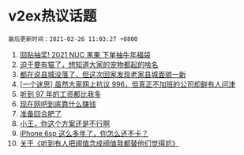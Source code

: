 # v2ex热议话题

`最后更新时间：2021-02-26 11:03:27 +0800`

1. [回贴抽奖! 2021 NUC 黑果 下单抽牛年福袋](https://www.v2ex.com/t/756373)
1. [迫于要有猫了，想知道大家的宠物都起的啥名](https://www.v2ex.com/t/756210)
1. [都在说县城没落了，但这次回家发现老家县城面貌一新](https://www.v2ex.com/t/756126)
1. [[一个迷思] 虽然大家网上抗议 996，但真正不加班的公司却鲜有人问津](https://www.v2ex.com/t/756191)
1. [听到 97 年的工资都比我多](https://www.v2ex.com/t/756255)
1. [现在网吧到底靠什么赚钱](https://www.v2ex.com/t/756138)
1. [准备回合肥了](https://www.v2ex.com/t/756148)
1. [小王，你这个方案还是不行啊](https://www.v2ex.com/t/756365)
1. [iPhone 6sp 这么多年了，你怎么还不卡？](https://www.v2ex.com/t/756167)
1. [关于《听到有人把阈值念成阀值我都替他们觉得尬》](https://www.v2ex.com/t/756388)

